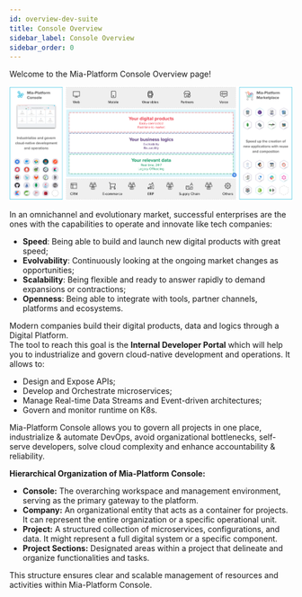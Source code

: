 ```yaml
---
id: overview-dev-suite
title: Console Overview
sidebar_label: Console Overview
sidebar_order: 0
---
```

Welcome to the Mia-Platform Console Overview page!

![Mia-Platform Console Overview](img/Mia-Platform-console-overview.png)

In an omnichannel and evolutionary market, successful enterprises are the ones with the capabilities to operate and innovate like tech companies:

* **Speed**: Being able to build and launch new digital products with great speed;
* **Evolvability**: Continuously looking at the ongoing market changes as opportunities;
* **Scalability**: Being flexible and ready to answer rapidly to demand expansions or contractions;
* **Openness**: Being able to integrate with tools, partner channels, platforms and ecosystems.

Modern companies build their digital products, data and logics through a Digital Platform.  
The tool to reach this goal is the **Internal Developer Portal** which will help you to industrialize and govern cloud-native development and operations. It allows to:

* Design and Expose APIs;
* Develop and Orchestrate microservices;
* Manage Real-time Data Streams and Event-driven architectures;
* Govern and monitor runtime on K8s.

Mia-Platform Console allows you to govern all projects in one place, industrialize & automate DevOps, avoid organizational bottlenecks, self-serve developers, solve cloud complexity and enhance accountability & reliability.

**Hierarchical Organization of Mia-Platform Console:**

- **Console:** The overarching workspace and management environment, serving as the primary gateway to the platform.
- **Company:** An organizational entity that acts as a container for projects. It can represent the entire organization or a specific operational unit.
- **Project:** A structured collection of microservices, configurations, and data. It might represent a full digital system or a specific component.
- **Project Sections:** Designated areas within a project that delineate and organize functionalities and tasks.

This structure ensures clear and scalable management of resources and activities within Mia-Platform Console.
